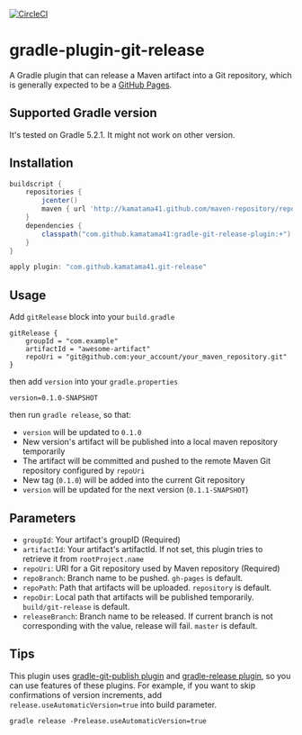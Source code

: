 
[![CircleCI](https://circleci.com/gh/kamatama41/gradle-git-release-plugin.svg?style=svg)](https://circleci.com/gh/kamatama41/gradle-git-release-plugin)

# gradle-plugin-git-release
A Gradle plugin that can release a Maven artifact into a Git repository, which is generally expected to be a [GitHub Pages](https://pages.github.com/).

## Supported Gradle version
It's tested on Gradle 5.2.1. It might not work on other version.

## Installation

```gradle
buildscript {
    repositories {
        jcenter()
        maven { url 'http://kamatama41.github.com/maven-repository/repository' }
    }
    dependencies {
        classpath("com.github.kamatama41:gradle-git-release-plugin:+")
    }
}

apply plugin: "com.github.kamatama41.git-release"
```

## Usage

Add `gitRelease` block into your `build.gradle`

```
gitRelease {
    groupId = "com.example"
    artifactId = "awesome-artifact"
    repoUri = "git@github.com:your_account/your_maven_repository.git"
}
```

then add `version` into your `gradle.properties`

```
version=0.1.0-SNAPSHOT
```

then run `gradle release`, so that:
- `version` will be updated to `0.1.0`
- New version's artifact will be published into a local maven repository temporarily
- The artifact will be committed and pushed to the remote Maven Git repository configured by `repoUri`
- New tag (`0.1.0`) will be added into the current Git repository
- `version` will be updated for the next version (`0.1.1-SNAPSHOT`)

## Parameters
- `groupId`: Your artifact's groupID (Required)
- `artifactId`: Your artifact's artifactId. If not set, this plugin tries to retrieve it from `rootProject.name`
- `repoUri`: URI for a Git repository used by Maven repository (Required)
- `repoBranch`: Branch name to be pushed. `gh-pages` is default.
- `repoPath`: Path that artifacts will be uploaded. `repository` is default.
- `repoDir`: Local path that artifacts will be published temporarily. `build/git-release` is default.
- `releaseBranch`: Branch name to be released. If current branch is not corresponding with the value, release will fail. `master` is default.

## Tips
This plugin uses [gradle-git-publish plugin](https://github.com/ajoberstar/gradle-git-publish) and [gradle-release plugin](https://github.com/researchgate/gradle-release), so you can use features of these plugins.
For example, if you want to skip confirmations of version increments, add `release.useAutomaticVersion=true` into build parameter.

```
gradle release -Prelease.useAutomaticVersion=true
```
